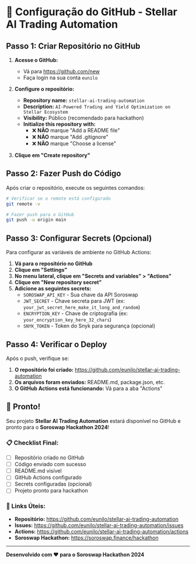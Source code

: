 # 🚀 Configuração do GitHub - Stellar AI Trading Automation

## Passo 1: Criar Repositório no GitHub

1. **Acesse o GitHub:**
   - Vá para https://github.com/new
   - Faça login na sua conta `eunilo`

2. **Configure o repositório:**
   - **Repository name:** `stellar-ai-trading-automation`
   - **Description:** `AI-Powered Trading and Yield Optimization on Stellar Ecosystem`
   - **Visibility:** Público (recomendado para hackathon)
   - **Initialize this repository with:**
     - ❌ **NÃO** marque "Add a README file"
     - ❌ **NÃO** marque "Add .gitignore"
     - ❌ **NÃO** marque "Choose a license"

3. **Clique em "Create repository"**

## Passo 2: Fazer Push do Código

Após criar o repositório, execute os seguintes comandos:

```bash
# Verificar se o remote está configurado
git remote -v

# Fazer push para o GitHub
git push -u origin main
```

## Passo 3: Configurar Secrets (Opcional)

Para configurar as variáveis de ambiente no GitHub Actions:

1. **Vá para o repositório no GitHub**
2. **Clique em "Settings"**
3. **No menu lateral, clique em "Secrets and variables" > "Actions"**
4. **Clique em "New repository secret"**
5. **Adicione as seguintes secrets:**
   - `SOROSWAP_API_KEY` - Sua chave da API Soroswap
   - `JWT_SECRET` - Chave secreta para JWT (ex: `your_jwt_secret_here_make_it_long_and_random`)
   - `ENCRYPTION_KEY` - Chave de criptografia (ex: `your_encryption_key_here_32_chars`)
   - `SNYK_TOKEN` - Token do Snyk para segurança (opcional)

## Passo 4: Verificar o Deploy

Após o push, verifique se:

1. **O repositório foi criado:** https://github.com/eunilo/stellar-ai-trading-automation
2. **Os arquivos foram enviados:** README.md, package.json, etc.
3. **O GitHub Actions está funcionando:** Vá para a aba "Actions"

## 🎉 Pronto!

Seu projeto **Stellar AI Trading Automation** estará disponível no GitHub e pronto para o **Soroswap Hackathon 2024**!

### 📋 Checklist Final:

- [ ] Repositório criado no GitHub
- [ ] Código enviado com sucesso
- [ ] README.md visível
- [ ] GitHub Actions configurado
- [ ] Secrets configuradas (opcional)
- [ ] Projeto pronto para hackathon

### 🔗 Links Úteis:

- **Repositório:** https://github.com/eunilo/stellar-ai-trading-automation
- **Issues:** https://github.com/eunilo/stellar-ai-trading-automation/issues
- **Actions:** https://github.com/eunilo/stellar-ai-trading-automation/actions
- **Soroswap Hackathon:** https://soroswap.finance/hackathon

---

**Desenvolvido com ❤️ para o Soroswap Hackathon 2024**

